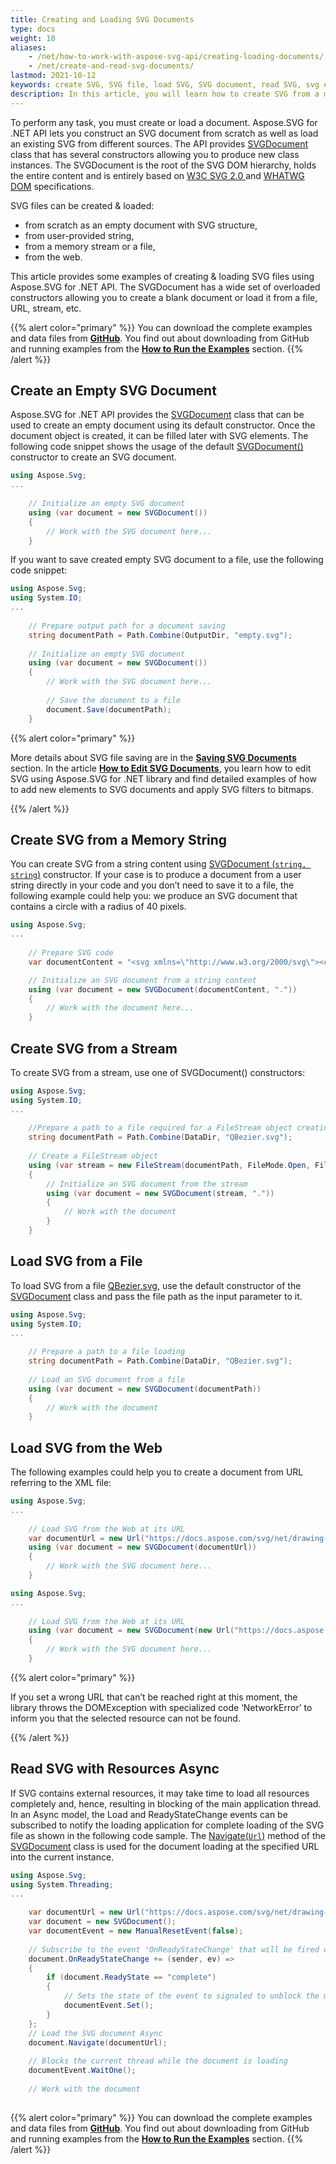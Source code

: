 ```yaml
---
title: Creating and Loading SVG Documents
type: docs
weight: 10
aliases: 
    - /net/how-to-work-with-aspose-svg-api/creating-loading-documents/
    - /net/create-and-read-svg-documents/
lastmod: 2021-10-12
keywords: create SVG, SVG file, load SVG, SVG document, read SVG, svg example, c# code snippet
description: In this article, you will learn how to create SVG from a memory string, stream, or file; how to load SVG from the Web and read SVG using Resources Async. The article provides some examples of creating & loading SVG files using Aspose.SVG for .NET API. 
---
```



To perform any task, you must create or load a document. Aspose.SVG for .NET API lets you construct an SVG document from scratch as well as load an existing SVG from different sources. The API provides [SVGDocument](https://apireference.aspose.com/net/svg/aspose.svg/svgdocument) class that has several constructors allowing you to produce new class instances. The SVGDocument is the root of the SVG DOM hierarchy, holds the entire content and is entirely based on  [W3C SVG 2.0 ](https://www.w3.org/TR/SVG2/)  and [WHATWG DOM](https://dom.spec.whatwg.org/) specifications.

SVG files can be created & loaded:

 - from scratch as an empty document with SVG structure,
 - from user-provided string,
 - from a memory stream or a file,
 - from the web.

This article provides some examples of creating & loading SVG files using Aspose.SVG for .NET API. The SVGDocument has a wide set of overloaded constructors allowing you to create a blank document or load it from a file, URL, stream, etc.

{{% alert color="primary" %}} 
You can download the complete examples and data files from [**GitHub**](https://github.com/aspose-svg/Aspose.SVG-Documentation). You find out about downloading from GitHub and running examples from the [**How to Run the Examples**](http://docs.aspose.com/svg/net/how-to-run-the-tests) section.
{{% /alert %}} 

## **Create an Empty SVG Document**

Aspose.SVG for .NET API provides the [SVGDocument](https://apireference.aspose.com/net/svg/aspose.svg/svgdocument "Aspose.Svg.SVGDocument API Reference") class that can be used to create an empty document using its default constructor. Once the document object is created, it can be filled later with SVG elements. The following code snippet shows the usage of the default [SVGDocument()](https://apireference.aspose.com/svg/net/aspose.svg/svgdocument/constructors/main) constructor to create an SVG document.

```c#
using Aspose.Svg;
...
    
    // Initialize an empty SVG document
    using (var document = new SVGDocument())
    {
        // Work with the SVG document here...
    }
```

If you want to save created empty SVG document to a file, use the following code snippet: 

```c#
using Aspose.Svg;
using System.IO;
...
    
    // Prepare output path for a document saving
    string documentPath = Path.Combine(OutputDir, "empty.svg");
    
	// Initialize an empty SVG document
	using (var document = new SVGDocument())
	{
	    // Work with the SVG document here...
	   
	    // Save the document to a file
	    document.Save(documentPath);
	}
```

{{% alert color="primary" %}} 

More details about SVG file saving are in the [**Saving SVG Documents**](https://docs.aspose.com/svg/net/how-to-work-with-aspose-svg-api/saving-svg-documents/) section. In the article **[How to Edit SVG Documents](/svg/net/how-to-work-with-aspose-svg-api/how-to-edit-svg-documents/)**, you learn how to edit SVG using Aspose.SVG for .NET library and find detailed examples of how to add new elements to SVG documents and apply SVG filters to bitmaps.

{{% /alert %}} 

## **Create SVG from a Memory String**

You can create SVG from a string content using [SVGDocument (`string, string`)](https://apireference.aspose.com/svg/net/aspose.svg/svgdocument/constructors/14) constructor. If your case is to produce a document from a user string directly in your code and you don’t need to save it to a file, the following example could help you: we produce an SVG document that contains a circle with a radius of 40 pixels.

```c#
using Aspose.Svg;
...
    
    // Prepare SVG code
    var documentContent = "<svg xmlns=\"http://www.w3.org/2000/svg\"><circle cx=\"50\" cy=\"50\" r=\"40\" /></svg>";	

	// Initialize an SVG document from a string content
	using (var document = new SVGDocument(documentContent, "."))
	{
	    // Work with the document here...
	}
```

## **Create SVG from a Stream**

To create SVG from a stream, use one of SVGDocument() constructors:

```c#
using Aspose.Svg;
using System.IO;
...
    
    //Prepare a path to a file required for a FileStream object creating
    string documentPath = Path.Combine(DataDir, "QBezier.svg");
    
	// Create a FileStream object
	using (var stream = new FileStream(documentPath, FileMode.Open, FileAccess.Read))
	{
	    // Initialize an SVG document from the stream
		using (var document = new SVGDocument(stream, "."))
	    {
	        // Work with the document
	    }
	}
```

## **Load SVG from a File**

To load SVG from a file [QBezier.svg](http://docs.aspose.com/svg/net/how-to-work-with-aspose-svg-api/creating-loading-documents/QBezier.svg), use the default constructor of the [SVGDocument](https://apireference.aspose.com/net/svg/aspose.svg/svgdocument) class and pass the file path as the input parameter to it.

```c#
using Aspose.Svg;
using System.IO;
...
    
    // Prepare a path to a file loading
    string documentPath = Path.Combine(DataDir, "QBezier.svg"); 
	
	// Load an SVG document from a file
	using (var document = new SVGDocument(documentPath))
	{
	    // Work with the document 
	}
```

## **Load SVG from the Web**

The following examples could help you to create a document from URL referring to the XML file:

```c#
using Aspose.Svg;
...
    
    // Load SVG from the Web at its URL
    var documentUrl = new Url("https://docs.aspose.com/svg/net/drawing-basics/svg-path-data/owl.svg");
    using (var document = new SVGDocument(documentUrl))
    {
        // Work with the SVG document here...
    }
```

```c#
using Aspose.Svg;
...
    
    // Load SVG from the Web at its URL
    using (var document = new SVGDocument(new Url("https://docs.aspose.com/svg/net/drawing-basics/basic-shapes/basic-shapes.svg")))
    {
        // Work with the SVG document here...
    }
```

{{% alert color="primary" %}} 

If you set a wrong URL that can’t be reached right at this moment, the library throws the DOMException with specialized code ‘NetworkError’ to inform you that the selected resource can not be found.

{{% /alert %}} 

## **Read SVG with Resources Async**

If SVG contains external resources, it may take time to load all resources completely and, hence, resulting in blocking of the main application thread. In an Async model, the Load and ReadyStateChange events can be subscribed to notify the loading application for complete loading of the SVG file as shown in the following code sample. The [Navigate(`Url`)](https://apireference.aspose.com/svg/net/aspose.svg.dom.document/navigate/methods/1) method of the [SVGDocument](https://apireference.aspose.com/svg/net/aspose.svg/svgdocument) class is used for the document loading at the specified URL into the current instance.

```c#
using Aspose.Svg;
using System.Threading;
...
    
    var documentUrl = new Url("https://docs.aspose.com/svg/net/drawing-basics/svg-path-data/owl.svg");
	var document = new SVGDocument();
	var documentEvent = new ManualResetEvent(false);
	
	// Subscribe to the event 'OnReadyStateChange' that will be fired once the document is completely loaded    
	document.OnReadyStateChange += (sender, ev) =>
	{
	    if (document.ReadyState == "complete")
	    {
	        // Sets the state of the event to signaled to unblock the main thread
	        documentEvent.Set();
	    }
	};
	// Load the SVG document Async
	document.Navigate(documentUrl);
	
	// Blocks the current thread while the document is loading
	documentEvent.WaitOne();
	
	// Work with the document
	

```

{{% alert color="primary" %}} 
You can download the complete examples and data files from [**GitHub**](https://github.com/aspose-svg/Aspose.SVG-Documentation). You find out about downloading from GitHub and running examples from the [**How to Run the Examples**](http://docs.aspose.com/svg/net/how-to-run-the-tests) section.
{{% /alert %}} 
